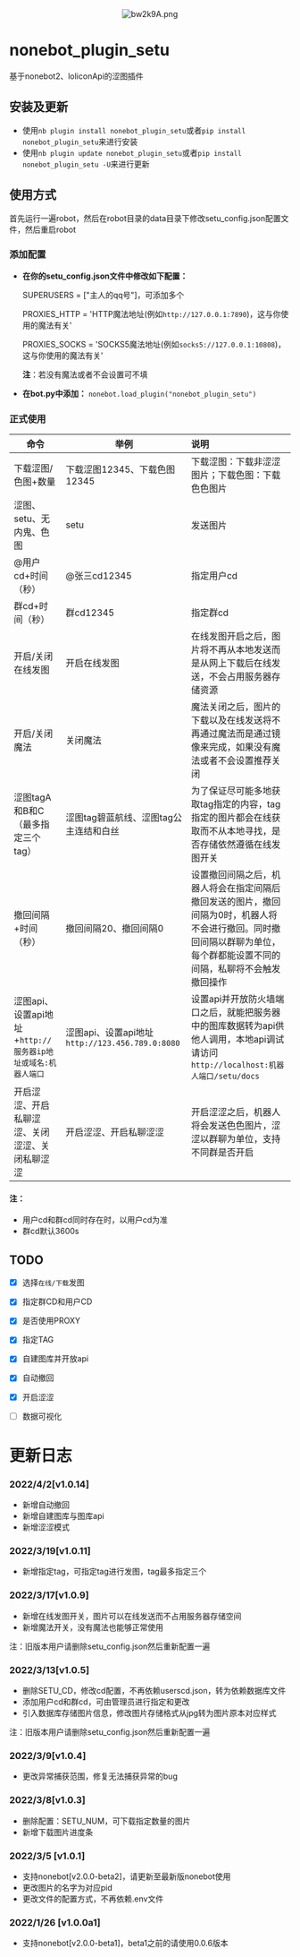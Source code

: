 <div align=center>
	<img src="https://s4.ax1x.com/2022/03/05/bw2k9A.png" alt="bw2k9A.png" border="0"/>
</div>

# nonebot_plugin_setu

基于nonebot2、loliconApi的涩图插件



## 安装及更新

- 使用`nb plugin install nonebot_plugin_setu`或者`pip install nonebot_plugin_setu`来进行安装
- 使用`nb plugin update nonebot_plugin_setu`或者`pip install nonebot_plugin_setu -U`来进行更新



## 使用方式

首先运行一遍robot，然后在robot目录的data目录下修改setu_config.json配置文件，然后重启robot



### 添加配置

- **在你的setu_config.json文件中修改如下配置：**

  SUPERUSERS = ["主人的qq号"]，可添加多个

  PROXIES_HTTP = 'HTTP魔法地址(例如`http://127.0.0.1:7890`)，这与你使用的魔法有关'

  PROXIES_SOCKS = 'SOCKS5魔法地址(例如`socks5://127.0.0.1:10808`)，这与你使用的魔法有关'

  **注**：若没有魔法或者不会设置可不填

  

- **在bot.py中添加：**
  `nonebot.load_plugin("nonebot_plugin_setu")`



### 正式使用

| 命令                                                        | 举例                                            | 说明                                                         |
| ----------------------------------------------------------- | ----------------------------------------------- | :----------------------------------------------------------- |
| 下载涩图/色图+数量                                          | 下载涩图12345、下载色图12345                    | 下载涩图：下载非涩涩图片；下载色图：下载色色图片             |
| 涩图、setu、无内鬼、色图                                    | setu                                            | 发送图片                                                     |
| @用户cd+时间（秒）                                          | @张三cd12345                                    | 指定用户cd                                                   |
| 群cd+时间（秒）                                             | 群cd12345                                       | 指定群cd                                                     |
| 开启/关闭在线发图                                           | 开启在线发图                                    | 在线发图开启之后，图片将不再从本地发送而是从网上下载后在线发送，不会占用服务器存储资源 |
| 开启/关闭魔法                                               | 关闭魔法                                        | 魔法关闭之后，图片的下载以及在线发送将不再通过魔法而是通过镜像来完成，如果没有魔法或者不会设置推荐关闭 |
| 涩图tagA和B和C（最多指定三个tag）                           | 涩图tag碧蓝航线、涩图tag公主连结和白丝          | 为了保证尽可能多地获取tag指定的内容，tag指定的图片都会在线获取而不从本地寻找，是否存储依然遵循在线发图开关 |
| 撤回间隔+时间（秒）                                         | 撤回间隔20、撤回间隔0                           | 设置撤回间隔之后，机器人将会在指定间隔后撤回发送的图片，撤回间隔为0时，机器人将不会进行撤回。同时撤回间隔以群聊为单位，每个群都能设置不同的间隔，私聊将不会触发撤回操作 |
| 涩图api、设置api地址+`http://服务器ip地址或域名:机器人端口` | 涩图api、设置api地址`http://123.456.789.0:8080` | 设置api并开放防火墙端口之后，就能把服务器中的图库数据转为api供他人调用，本地api调试请访问`http://localhost:机器人端口/setu/docs` |
| 开启涩涩、开启私聊涩涩、关闭涩涩、关闭私聊涩涩              | 开启涩涩、开启私聊涩涩                          | 开启涩涩之后，机器人将会发送色色图片，涩涩以群聊为单位，支持不同群是否开启 |

#### 注：

- 用户cd和群cd同时存在时，以用户cd为准
- 群cd默认3600s

## TODO

- [x] 选择`在线/下载`发图
- [x] 指定群CD和用户CD
- [x] 是否使用PROXY
- [x] 指定TAG
- [x] 自建图库并开放api
- [x] 自动撤回
- [x] 开启涩涩
- [ ] 数据可视化



# 更新日志

### 2022/4/2[v1.0.14]

- 新增自动撤回
- 新增自建图库与图库api
- 新增涩涩模式



### 2022/3/19[v1.0.11]

- 新增指定tag，可指定tag进行发图，tag最多指定三个



### 2022/3/17[v1.0.9]

- 新增在线发图开关，图片可以在线发送而不占用服务器存储空间
- 新增魔法开关，没有魔法也能够正常使用

注：旧版本用户请删除setu_config.json然后重新配置一遍



### 2022/3/13[v1.0.5]

- 删除SETU_CD，修改cd配置，不再依赖userscd.json，转为依赖数据库文件
- 添加用户cd和群cd，可由管理员进行指定和更改
- 引入数据库存储图片信息，修改图片存储格式从jpg转为图片原本对应样式

注：旧版本用户请删除setu_config.json然后重新配置一遍



### 2022/3/9[v1.0.4]

- 更改异常捕获范围，修复无法捕获异常的bug



### 2022/3/8[v1.0.3]

- 删除配置：SETU_NUM，可下载指定数量的图片
- 新增下载图片进度条



### 2022/3/5 [v1.0.1]

- 支持nonebot[v2.0.0-beta2]，请更新至最新版nonebot使用
- 更改图片的名字为对应pid
- 更改文件的配置方式，不再依赖.env文件



### 2022/1/26 [v1.0.0a1]

- 支持nonebot[v2.0.0-beta1]，beta1之前的请使用0.0.6版本
